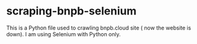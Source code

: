 # scraping-bnpb-selenium
This is a Python file used to crawling bnpb.cloud site ( now the website is down). I am using Selenium with Python only.
